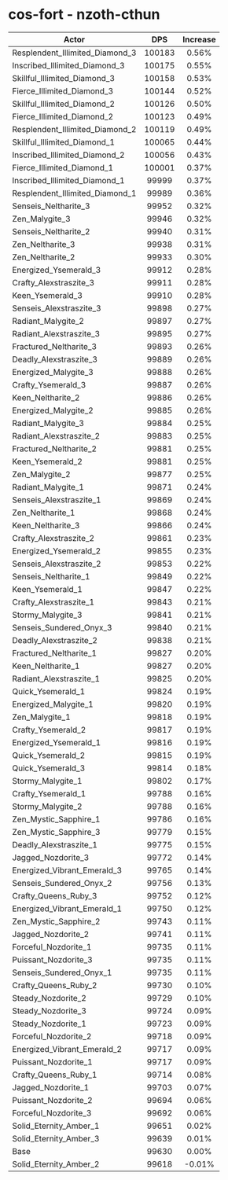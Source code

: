 # cos-fort - nzoth-cthun
| Actor | DPS | Increase |
|---|:---:|:---:|
|Resplendent_Illimited_Diamond_3|100183|0.56%|
|Inscribed_Illimited_Diamond_3|100175|0.55%|
|Skillful_Illimited_Diamond_3|100158|0.53%|
|Fierce_Illimited_Diamond_3|100144|0.52%|
|Skillful_Illimited_Diamond_2|100126|0.50%|
|Fierce_Illimited_Diamond_2|100123|0.49%|
|Resplendent_Illimited_Diamond_2|100119|0.49%|
|Skillful_Illimited_Diamond_1|100065|0.44%|
|Inscribed_Illimited_Diamond_2|100056|0.43%|
|Fierce_Illimited_Diamond_1|100001|0.37%|
|Inscribed_Illimited_Diamond_1|99999|0.37%|
|Resplendent_Illimited_Diamond_1|99989|0.36%|
|Senseis_Neltharite_3|99952|0.32%|
|Zen_Malygite_3|99946|0.32%|
|Senseis_Neltharite_2|99940|0.31%|
|Zen_Neltharite_3|99938|0.31%|
|Zen_Neltharite_2|99933|0.30%|
|Energized_Ysemerald_3|99912|0.28%|
|Crafty_Alexstraszite_3|99911|0.28%|
|Keen_Ysemerald_3|99910|0.28%|
|Senseis_Alexstraszite_3|99898|0.27%|
|Radiant_Malygite_2|99897|0.27%|
|Radiant_Alexstraszite_3|99895|0.27%|
|Fractured_Neltharite_3|99893|0.26%|
|Deadly_Alexstraszite_3|99889|0.26%|
|Energized_Malygite_3|99888|0.26%|
|Crafty_Ysemerald_3|99887|0.26%|
|Keen_Neltharite_2|99886|0.26%|
|Energized_Malygite_2|99885|0.26%|
|Radiant_Malygite_3|99884|0.25%|
|Radiant_Alexstraszite_2|99883|0.25%|
|Fractured_Neltharite_2|99881|0.25%|
|Keen_Ysemerald_2|99881|0.25%|
|Zen_Malygite_2|99877|0.25%|
|Radiant_Malygite_1|99871|0.24%|
|Senseis_Alexstraszite_1|99869|0.24%|
|Zen_Neltharite_1|99868|0.24%|
|Keen_Neltharite_3|99866|0.24%|
|Crafty_Alexstraszite_2|99861|0.23%|
|Energized_Ysemerald_2|99855|0.23%|
|Senseis_Alexstraszite_2|99853|0.22%|
|Senseis_Neltharite_1|99849|0.22%|
|Keen_Ysemerald_1|99847|0.22%|
|Crafty_Alexstraszite_1|99843|0.21%|
|Stormy_Malygite_3|99841|0.21%|
|Senseis_Sundered_Onyx_3|99840|0.21%|
|Deadly_Alexstraszite_2|99838|0.21%|
|Fractured_Neltharite_1|99827|0.20%|
|Keen_Neltharite_1|99827|0.20%|
|Radiant_Alexstraszite_1|99825|0.20%|
|Quick_Ysemerald_1|99824|0.19%|
|Energized_Malygite_1|99820|0.19%|
|Zen_Malygite_1|99818|0.19%|
|Crafty_Ysemerald_2|99817|0.19%|
|Energized_Ysemerald_1|99816|0.19%|
|Quick_Ysemerald_2|99815|0.19%|
|Quick_Ysemerald_3|99814|0.18%|
|Stormy_Malygite_1|99802|0.17%|
|Crafty_Ysemerald_1|99788|0.16%|
|Stormy_Malygite_2|99788|0.16%|
|Zen_Mystic_Sapphire_1|99786|0.16%|
|Zen_Mystic_Sapphire_3|99779|0.15%|
|Deadly_Alexstraszite_1|99775|0.15%|
|Jagged_Nozdorite_3|99772|0.14%|
|Energized_Vibrant_Emerald_3|99765|0.14%|
|Senseis_Sundered_Onyx_2|99756|0.13%|
|Crafty_Queens_Ruby_3|99752|0.12%|
|Energized_Vibrant_Emerald_1|99750|0.12%|
|Zen_Mystic_Sapphire_2|99743|0.11%|
|Jagged_Nozdorite_2|99741|0.11%|
|Forceful_Nozdorite_1|99735|0.11%|
|Puissant_Nozdorite_3|99735|0.11%|
|Senseis_Sundered_Onyx_1|99735|0.11%|
|Crafty_Queens_Ruby_2|99730|0.10%|
|Steady_Nozdorite_2|99729|0.10%|
|Steady_Nozdorite_3|99724|0.09%|
|Steady_Nozdorite_1|99723|0.09%|
|Forceful_Nozdorite_2|99718|0.09%|
|Energized_Vibrant_Emerald_2|99717|0.09%|
|Puissant_Nozdorite_1|99717|0.09%|
|Crafty_Queens_Ruby_1|99714|0.08%|
|Jagged_Nozdorite_1|99703|0.07%|
|Puissant_Nozdorite_2|99694|0.06%|
|Forceful_Nozdorite_3|99692|0.06%|
|Solid_Eternity_Amber_1|99651|0.02%|
|Solid_Eternity_Amber_3|99639|0.01%|
|Base|99630|0.00%|
|Solid_Eternity_Amber_2|99618|-0.01%|
